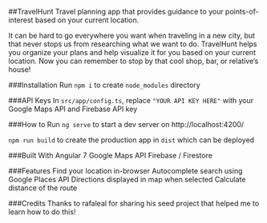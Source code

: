 ##TravelHunt
Travel planning app that provides guidance to your points-of-interest based on your current location.

It can be hard to go everywhere you want when traveling in a new city, but that never stops us from researching what we want to do. TravelHunt helps you organize your plans and help visualize it for you based on your current location. Now you can remember to stop by that cool shop, bar, or relative’s house!

###Installation
Run `npm i` to create `node_modules` directory

###API Keys
In `src/app/config.ts`, replace `"YOUR API KEY HERE"` with your Google Maps API and Firebase API key

###How to Run
`ng serve` to start a dev server on http://localhost:4200/

`npm run build` to create the production app in `dist` which can be deployed

###Built With
Angular 7
Google Maps API
Firebase / Firestore

###Features
Find your location in-browser
Autocomplete search using Google Places API
Directions displayed in map when selected
Calculate distance of the route

###Credits
Thanks to rafaleal for sharing his seed project that helped me to learn how to do this!
